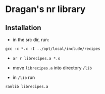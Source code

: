 # Dragan's nr library

## Installation

* in the src dir, run:

`gcc -c *.c -I ../opt/local/include/recipes`

* `ar r librecipes.a *.o`

* move `librecipes.a` into directory `/lib`

* in `/lib` run

`ranlib librecipes.a`
